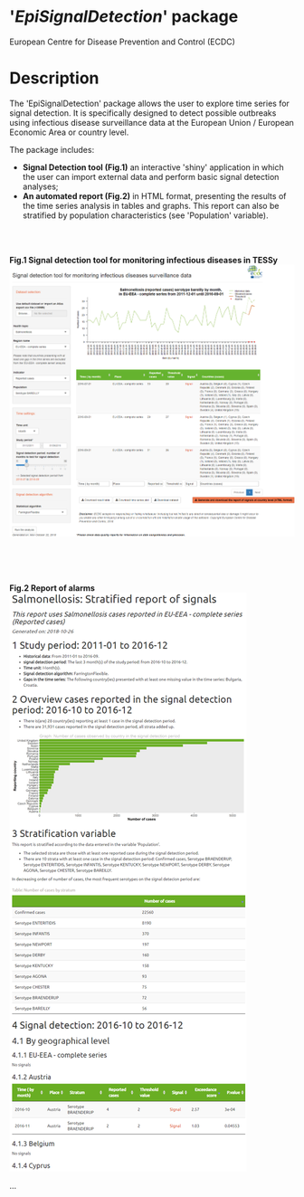 '_EpiSignalDetection_' package
===================================

European Centre for Disease Prevention and Control (ECDC)


# Description
The 'EpiSignalDetection' package allows the user to explore time series for signal detection. 
It is specifically designed to detect possible outbreaks using infectious disease surveillance data 
at the European Union / European Economic Area or country level.

The package includes:

* __Signal Detection tool (Fig.1)__ an interactive 'shiny' application 
in which the user can import external data and perform basic signal detection analyses;
* __An automated report (Fig.2)__ in HTML format, presenting the results 
of the time series analysis in tables and graphs. This report can also be 
stratified by population characteristics (see 'Population' variable).

<br>
<br>

__Fig.1 Signal detection tool for monitoring infectious diseases in TESSy__
![](vignettes/img/app_full_screenshot20181022.png "Fig.1 Signal detection tool for monitoring infectious diseases in TESSy")

<br>
<br>
<br>

__Fig.2 Report of alarms__
![](vignettes/img/report_screenshot_20181026.png "Fig.2 Report of alarms")

...



